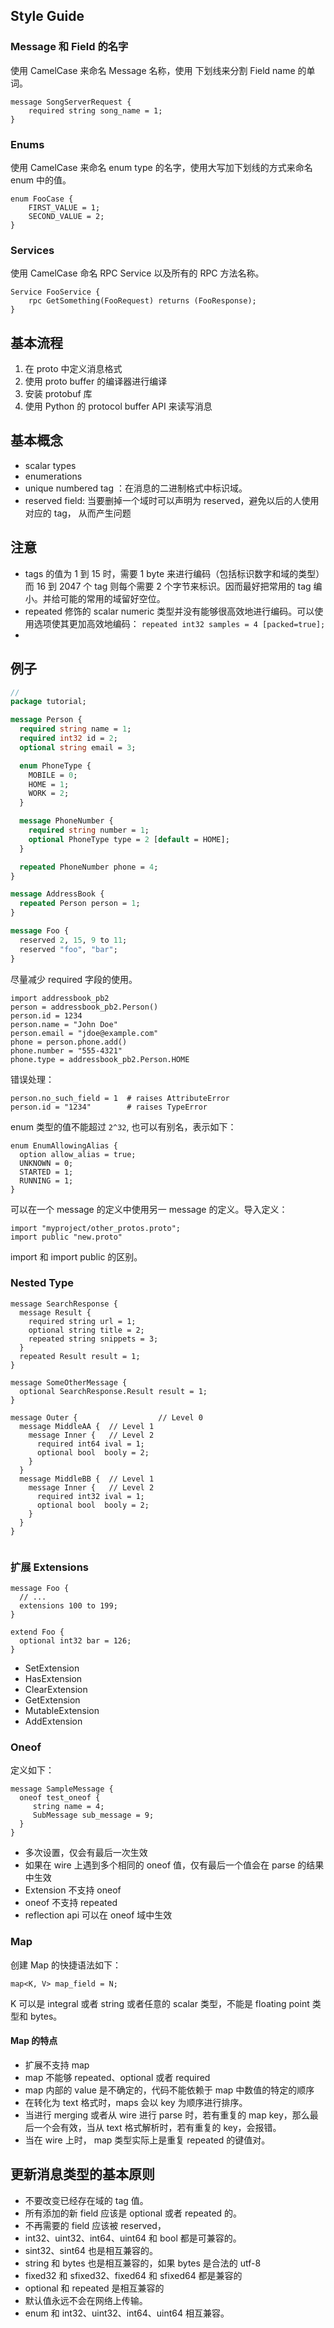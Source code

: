 
## Style Guide

### Message 和 Field 的名字
使用 CamelCase 来命名 Message 名称，使用 下划线来分割 Field name 的单词。

```
message SongServerRequest {
    required string song_name = 1;
}
```

### Enums 
使用  CamelCase 来命名 enum type 的名字，使用大写加下划线的方式来命名 enum 中的值。

```
enum FooCase {
    FIRST_VALUE = 1;
    SECOND_VALUE = 2;
}
```

### Services
使用 CamelCase 命名 RPC Service 以及所有的 RPC 方法名称。

```
Service FooService {
    rpc GetSomething(FooRequest) returns (FooResponse);
}
```

## 基本流程

1. 在 proto 中定义消息格式
2. 使用 proto buffer 的编译器进行编译
3. 安装 protobuf 库
4. 使用 Python 的 protocol buffer API 来读写消息

## 基本概念

+ scalar types
+ enumerations
+ unique numbered tag ：在消息的二进制格式中标识域。
+ reserved field: 当要删掉一个域时可以声明为 reserved，避免以后的人使用对应的 tag， 从而产生问题


## 注意

+ tags 的值为 1 到 15 时，需要 1 byte 来进行编码（包括标识数字和域的类型）而 16 到 2047 个 tag 则每个需要 2 个字节来标识。因而最好把常用的 tag 编小。并给可能的常用的域留好空位。
+ repeated 修饰的 scalar numeric 类型并没有能够很高效地进行编码。可以使用选项使其更加高效地编码： `repeated int32 samples = 4 [packed=true];`
+ 

## 例子

```proto
//
package tutorial;

message Person {
  required string name = 1;
  required int32 id = 2;
  optional string email = 3;

  enum PhoneType {
    MOBILE = 0;
    HOME = 1;
    WORK = 2;
  }

  message PhoneNumber {
    required string number = 1;
    optional PhoneType type = 2 [default = HOME];
  }

  repeated PhoneNumber phone = 4;
}

message AddressBook {
  repeated Person person = 1;
}

message Foo {
  reserved 2, 15, 9 to 11;
  reserved "foo", "bar";
}
```

尽量减少 required 字段的使用。

```
import addressbook_pb2
person = addressbook_pb2.Person()
person.id = 1234
person.name = "John Doe"
person.email = "jdoe@example.com"
phone = person.phone.add()
phone.number = "555-4321"
phone.type = addressbook_pb2.Person.HOME
```

错误处理：

```
person.no_such_field = 1  # raises AttributeError
person.id = "1234"        # raises TypeError
```

enum 类型的值不能超过 `2^32`, 也可以有别名，表示如下：

```
enum EnumAllowingAlias {
  option allow_alias = true;
  UNKNOWN = 0;
  STARTED = 1;
  RUNNING = 1;
}
```

可以在一个 message 的定义中使用另一 message 的定义。导入定义：

```
import "myproject/other_protos.proto";
import public "new.proto"
```

import 和 import public 的区别。

### Nested Type

```
message SearchResponse {
  message Result {
    required string url = 1;
    optional string title = 2;
    repeated string snippets = 3;
  }
  repeated Result result = 1;
}

message SomeOtherMessage {
  optional SearchResponse.Result result = 1;
}

message Outer {                  // Level 0
  message MiddleAA {  // Level 1
    message Inner {   // Level 2
      required int64 ival = 1;
      optional bool  booly = 2;
    }
  }
  message MiddleBB {  // Level 1
    message Inner {   // Level 2
      required int32 ival = 1;
      optional bool  booly = 2;
    }
  }
}


```

### 扩展 Extensions

```
message Foo {
  // ...
  extensions 100 to 199;
}

extend Foo {
  optional int32 bar = 126;
}
```

+ SetExtension
+ HasExtension
+ ClearExtension
+ GetExtension
+ MutableExtension
+ AddExtension

### Oneof
定义如下：
```
message SampleMessage {
  oneof test_oneof {
     string name = 4;
     SubMessage sub_message = 9;
  }
}
```

+ 多次设置，仅会有最后一次生效
+ 如果在 wire 上遇到多个相同的 oneof 值，仅有最后一个值会在 parse 的结果中生效
+ Extension 不支持 oneof
+ oneof 不支持 repeated
+ reflection api 可以在 oneof 域中生效

### Map
创建 Map 的快捷语法如下：
```
map<K, V> map_field = N;
```
K 可以是 integral 或者 string 或者任意的 scalar 类型，不能是 floating point 类型和 bytes。

#### Map 的特点
+ 扩展不支持 map
+ map 不能够 repeated、optional 或者 required
+ map 内部的 value 是不确定的，代码不能依赖于 map 中数值的特定的顺序
+ 在转化为 text 格式时，maps 会以 key 为顺序进行排序。
+ 当进行 merging 或者从 wire 进行 parse 时，若有重复的 map key，那么最后一个会有效，当从 text 格式解析时，若有重复的 key，会报错。
+ 当在 wire 上时， map 类型实际上是重复 repeated 的键值对。




## 更新消息类型的基本原则

+ 不要改变已经存在域的 tag 值。
+ 所有添加的新 field 应该是 optional 或者 repeated 的。
+ 不再需要的 field 应该被 reserved， 
+ int32、uint32、int64、uint64 和 bool 都是可兼容的。
+ sint32、sint64 也是相互兼容的。
+ string 和 bytes 也是相互兼容的，如果 bytes 是合法的 utf-8
+ fixed32 和 sfixed32、fixed64 和 sfixed64 都是兼容的
+ optional 和 repeated 是相互兼容的
+ 默认值永远不会在网络上传输。
+ enum 和 int32、uint32、int64、uint64 相互兼容。
